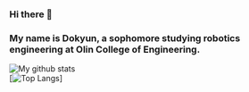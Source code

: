 ### Hi there 👋  
### My name is Dokyun, a sophomore studying robotics engineering at Olin College of Engineering.


![My github stats](https://github-readme-stats.vercel.app/api?username=dokyun-kim4&show_icons=true)  
[![Top Langs](https://github-readme-stats.vercel.app/api/top-langs/?username=dokyun-kim4&layout=donut)]
<!--
**dokyun-kim4/dokyun-kim4** is a ✨ _special_ ✨ repository because its `README.md` (this file) appears on your GitHub profile.

Here are some ideas to get you started:

- 🔭 I’m currently working on ...
- 🌱 I’m currently learning ...
- 👯 I’m looking to collaborate on ...
- 🤔 I’m looking for help with ...
- 💬 Ask me about ...
- 📫 How to reach me: ...
- 😄 Pronouns: ...
- ⚡ Fun fact: ...
-->
